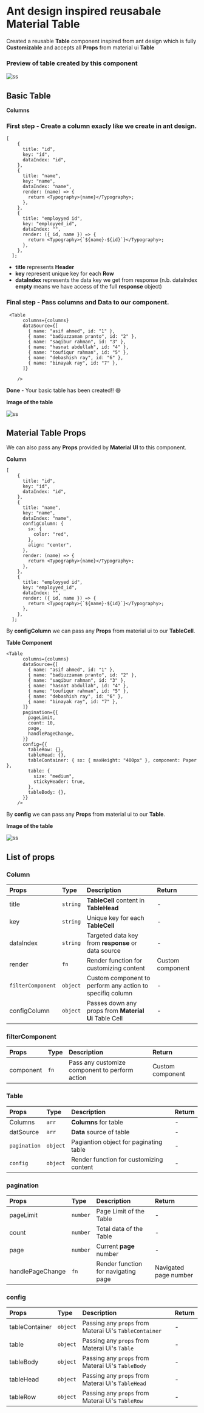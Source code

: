 # Ant design inspired reusabale Material Table

Created a reusable **Table** component inspired from ant design which is fully **Customizable** and accepts all **Props** from material ui **Table**

### Preview of table created by this component

![ss](public/images/ss.png)

## **Basic Table**

**Columns**

### First step - Create a column exacly like we create in ant design.

```
[
    {
      title: "id",
      key: "id",
      dataIndex: "id",
    },
    {
      title: "name",
      key: "name",
      dataIndex: "name",
      render: (name) => {
        return <Typography>{name}</Typography>;
      },
    },
    {
      title: "employyed id",
      key: "employyed_id",
      dataIndex: "",
      render: ({ id, name }) => {
        return <Typography>{`${name}-${id}`}</Typography>;
      },
    },
  ];
```

- **title** represents **Header**
- **key** represent unique key for each **Row**
- **dataIndex** represents the data key we get from response (n.b. dataIndex **empty** means we have access of the full **response** object)

### Final step - Pass **columns** and **Data** to our component.

```
 <Table
      columns={columns}
      dataSource={[
        { name: "asif ahmed", id: "1" },
        { name: "badiuzzaman pranto", id: "2" },
        { name: "saqibur rahman", id: "3" },
        { name: "hasnat abdullah", id: "4" },
        { name: "toufiqur rahman", id: "5" },
        { name: "debashish ray", id: "6" },
        { name: "binayak ray", id: "7" },
      ]}

    />
```

**Done** - Your basic table has been created!! :smile:

**Image of the table**

![ss](public/images/basic_table.png)

## **Material Table Props**

We can also pass any **Props** provided by **Material UI** to this component.

**Column**

```
[
    {
      title: "id",
      key: "id",
      dataIndex: "id",
    },
    {
      title: "name",
      key: "name",
      dataIndex: "name",
      configColumn: {
        sx: {
          color: "red",
        },
        align: "center",
      },
      render: (name) => {
        return <Typography>{name}</Typography>;
      },
    },
    {
      title: "employyed id",
      key: "employyed_id",
      dataIndex: "",
      render: ({ id, name }) => {
        return <Typography>{`${name}-${id}`}</Typography>;
      },
    },
  ];
```

By **configColumn** we can pass any **Props** from material ui to our **TableCell**.

**Table Component**

```
<Table
      columns={columns}
      dataSource={[
        { name: "asif ahmed", id: "1" },
        { name: "badiuzzaman pranto", id: "2" },
        { name: "saqibur rahman", id: "3" },
        { name: "hasnat abdullah", id: "4" },
        { name: "toufiqur rahman", id: "5" },
        { name: "debashish ray", id: "6" },
        { name: "binayak ray", id: "7" },
      ]}
      pagination={{
        pageLimit,
        count: 10,
        page,
        handlePageChange,
      }}
      config={{
        tableRow: {},
        tableHead: {},
        tableContainer: { sx: { maxHeight: "400px" }, component: Paper },
        table: {
          size: "medium",
          stickyHeader: true,
        },
        tableBody: {},
      }}
    />
```

By **config** we can pass any **Props** from material ui to our **Table**.

**Image of the table**

![ss](public/images/ss.png)

## List of props

### **Column**

| Props             | Type     | Description                                               | Return           |
| :---------------- | :------- | :-------------------------------------------------------- | :--------------- |
| title             | `string` | **TableCell** content in **TableHead**                    | -                |
| key               | `string` | Unique key for each **TableCell**                         | -                |
| dataIndex         | `string` | Targeted data key from **response** or data source        | -                |
| render            | `fn`     | Render function for customizing content                   | Custom component |
| `filterComponent` | `object` | Custom component to perform any action to specifiq column | -                |
| configColumn      | `object` | Passes down any props from **Material Ui** Table Cell     | -                |

### **filterComponent**

| Props     | Type | Description                                    | Return           |
| :-------- | :--- | :--------------------------------------------- | :--------------- |
| component | `fn` | Pass any customize component to perform action | Custom component |

### **Table**

| Props        | Type     | Description                             | Return |
| :----------- | :------- | :-------------------------------------- | :----- |
| Columns      | `arr`    | **Columns** for table                   | -      |
| datSource    | `arr`    | **Data** source of table                | -      |
| `pagination` | `object` | Pagiantion object for paginating table  | -      |
| `config`     | `object` | Render function for customizing content | -      |

### **pagination**

| Props            | Type     | Description                         | Return                |
| :--------------- | :------- | :---------------------------------- | :-------------------- |
| pageLimit        | `number` | Page Limit of the Table             | -                     |
| count            | `number` | Total data of the Table             | -                     |
| page             | `number` | Current **page** number             | -                     |
| handlePageChange | `fn`     | Render function for navigating page | Navigated page number |

### **config**

| Props          | Type     | Description                                            | Return |
| :------------- | :------- | :----------------------------------------------------- | :----- |
| tableContainer | `object` | Passing any `props` from Materai Ui's `TableContainer` | -      |
| table          | `object` | Passing any `props` from Materai Ui's `Table`          | -      |
| tableBody      | `object` | Passing any `props` from Materai Ui's `TableBody`      | -      |
| tableHead      | `object` | Passing any `props` from Materai Ui's `TableHead`      | -      |
| tableRow       | `object` | Passing any `props` from Materai Ui's `TableRow`       | -      |
